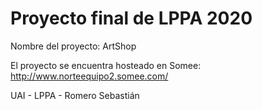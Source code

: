 # Proyecto final de LPPA 2020

Nombre del proyecto: ArtShop

El proyecto se encuentra hosteado en Somee: http://www.norteequipo2.somee.com/

UAI - LPPA - Romero Sebastián
